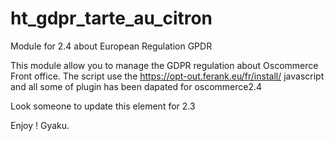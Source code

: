 # ht_gdpr_tarte_au_citron
Module for 2.4 about European Regulation GPDR

This module allow you to manage the GDPR regulation about Oscommerce Front office.
The script use the https://opt-out.ferank.eu/fr/install/ javascript and all some of plugin has been dapated for oscommerce2.4

Look someone to update this element for 2.3

Enjoy !
Gyaku.